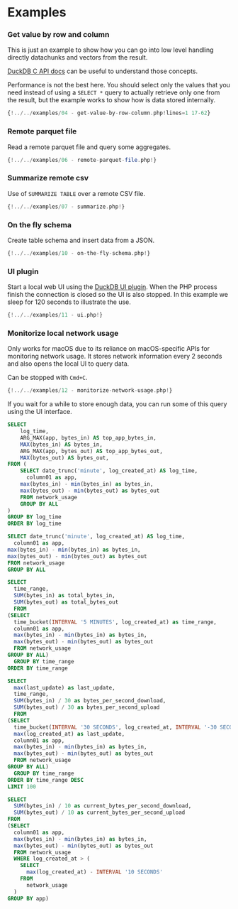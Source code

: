 # Examples

### Get value by row and column

This is just an example to show how you can go into low level
handling directly datachunks and vectors from the result.

[DuckDB C API docs](https://duckdb.org/docs/stable/clients/c/overview) can be useful to understand those concepts.

Performance is not the best here. You should select only
the values that you need instead of using a `SELECT *` query
to actually retrieve only one from the result,
but the example works to show how is data stored internally.

```php
{!../../examples/04 - get-value-by-row-column.php!lines=1 17-62}
```

### Remote parquet file

Read a remote parquet file and query some aggregates.

```php
{!../../examples/06 - remote-parquet-file.php!}
```

### Summarize remote csv

Use of `SUMMARIZE TABLE` over a remote CSV file.

```php
{!../../examples/07 - summarize.php!}
```

### On the fly schema

Create table schema and insert data from a JSON.

```php
{!../../examples/10 - on-the-fly-schema.php!}
```

### UI plugin

Start a local web UI using the [DuckDB UI plugin](https://duckdb.org/docs/stable/extensions/ui.html).
When the PHP process finish the connection is closed so the UI is also stopped.
In this example we sleep for 120 seconds to illustrate the use.

```php
{!../../examples/11 - ui.php!}
```

### Monitorize local network usage

Only works for macOS due to its reliance on macOS-specific APIs for monitoring network usage. It stores network information every 2 seconds
and also opens the local UI to query data.

Can be stopped with `Cmd+C`.

```php
{!../../examples/12 - monitorize-network-usage.php!}
```

If you wait for a while to store enough data, you can run some
of this query using the UI interface.

```sql
SELECT 
    log_time,
    ARG_MAX(app, bytes_in) AS top_app_bytes_in,
    MAX(bytes_in) AS bytes_in,
    ARG_MAX(app, bytes_out) AS top_app_bytes_out,
    MAX(bytes_out) AS bytes_out,
FROM (
    SELECT date_trunc('minute', log_created_at) AS log_time,
      column01 as app,
    max(bytes_in) - min(bytes_in) as bytes_in,
    max(bytes_out) - min(bytes_out) as bytes_out
    FROM network_usage
    GROUP BY ALL
) 
GROUP BY log_time
ORDER BY log_time
```

```sql
SELECT date_trunc('minute', log_created_at) AS log_time,
  column01 as app,
max(bytes_in) - min(bytes_in) as bytes_in,
max(bytes_out) - min(bytes_out) as bytes_out
FROM network_usage
GROUP BY ALL
```

```sql
SELECT
  time_range,
  SUM(bytes_in) as total_bytes_in,
  SUM(bytes_out) as total_bytes_out
  FROM
(SELECT 
  time_bucket(INTERVAL '5 MINUTES', log_created_at) as time_range,
  column01 as app,
  max(bytes_in) - min(bytes_in) as bytes_in,
  max(bytes_out) - min(bytes_out) as bytes_out
  FROM network_usage
GROUP BY ALL)
  GROUP BY time_range
ORDER BY time_range
```

```sql
SELECT
  max(last_update) as last_update,
  time_range,
  SUM(bytes_in) / 30 as bytes_per_second_download,
  SUM(bytes_out) / 30 as bytes_per_second_upload
  FROM
(SELECT 
  time_bucket(INTERVAL '30 SECONDS', log_created_at, INTERVAL '-30 SECONDS') as time_range,
  max(log_created_at) as last_update,
  column01 as app,
  max(bytes_in) - min(bytes_in) as bytes_in,
  max(bytes_out) - min(bytes_out) as bytes_out
  FROM network_usage
GROUP BY ALL)
  GROUP BY time_range
ORDER BY time_range DESC
LIMIT 100
```

```sql
SELECT
  SUM(bytes_in) / 10 as current_bytes_per_second_download,
  SUM(bytes_out) / 10 as current_bytes_per_second_upload
FROM
(SELECT 
  column01 as app,
  max(bytes_in) - min(bytes_in) as bytes_in,
  max(bytes_out) - min(bytes_out) as bytes_out
  FROM network_usage
  WHERE log_created_at > (
    SELECT 
      max(log_created_at) - INTERVAL '10 SECONDS' 
    FROM 
      network_usage
  )
GROUP BY app)
```
